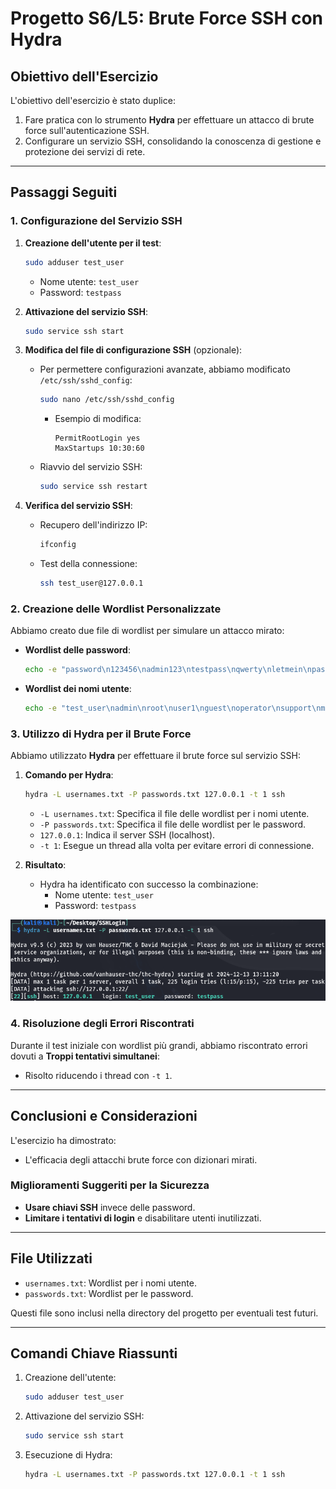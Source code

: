 # Progetto S6/L5: Brute Force SSH con Hydra

## **Obiettivo dell'Esercizio**

L'obiettivo dell'esercizio è stato duplice:
1. Fare pratica con lo strumento **Hydra** per effettuare un attacco di brute force sull'autenticazione SSH.
2. Configurare un servizio SSH, consolidando la conoscenza di gestione e protezione dei servizi di rete.

---

## **Passaggi Seguiti**

### **1. Configurazione del Servizio SSH**

1. **Creazione dell'utente per il test**:
   ```bash
   sudo adduser test_user
   ```
   - Nome utente: `test_user`
   - Password: `testpass`

2. **Attivazione del servizio SSH**:
   ```bash
   sudo service ssh start
   ```

3. **Modifica del file di configurazione SSH** (opzionale):
   - Per permettere configurazioni avanzate, abbiamo modificato `/etc/ssh/sshd_config`:
     ```bash
     sudo nano /etc/ssh/sshd_config
     ```
     - Esempio di modifica: 
       ```
       PermitRootLogin yes
       MaxStartups 10:30:60
       ```
   - Riavvio del servizio SSH:
     ```bash
     sudo service ssh restart
     ```

4. **Verifica del servizio SSH**:
   - Recupero dell'indirizzo IP:
     ```bash
     ifconfig
     ```
   - Test della connessione:
     ```bash
     ssh test_user@127.0.0.1
     ```

### **2. Creazione delle Wordlist Personalizzate**

Abbiamo creato due file di wordlist per simulare un attacco mirato:

- **Wordlist delle password**:
  ```bash
  echo -e "password\n123456\nadmin123\ntestpass\nqwerty\nletmein\npassword1\nwelcome\n12345678\nchangeme\nroot123\ntoor\niloveyou\nsecurepass\npassword123" > passwords.txt
  ```

- **Wordlist dei nomi utente**:
  ```bash
  echo -e "test_user\nadmin\nroot\nuser1\nguest\noperator\nsupport\nmanager\ndeveloper\nservice\nbackup\ntester\naccount\nsuperuser\nsysadmin" > usernames.txt
  ```

### **3. Utilizzo di Hydra per il Brute Force**

Abbiamo utilizzato **Hydra** per effettuare il brute force sul servizio SSH:

1. **Comando per Hydra**:
   ```bash
   hydra -L usernames.txt -P passwords.txt 127.0.0.1 -t 1 ssh
   ```
   - `-L usernames.txt`: Specifica il file delle wordlist per i nomi utente.
   - `-P passwords.txt`: Specifica il file delle wordlist per le password.
   - `127.0.0.1`: Indica il server SSH (localhost).
   - `-t 1`: Esegue un thread alla volta per evitare errori di connessione.

2. **Risultato**:
   - Hydra ha identificato con successo la combinazione:
     - Nome utente: `test_user`
     - Password: `testpass`
	 
![SSHcredfound](./SSHcredfound.png)

### **4. Risoluzione degli Errori Riscontrati**

Durante il test iniziale con wordlist più grandi, abbiamo riscontrato errori dovuti a **Troppi tentativi simultanei**: 
- Risolto riducendo i thread con `-t 1`.

---

## **Conclusioni e Considerazioni**

L'esercizio ha dimostrato:
- L'efficacia degli attacchi brute force con dizionari mirati.

### **Miglioramenti Suggeriti per la Sicurezza**
- **Usare chiavi SSH** invece delle password.
- **Limitare i tentativi di login** e disabilitare utenti inutilizzati.

---

## **File Utilizzati**

- `usernames.txt`: Wordlist per i nomi utente.
- `passwords.txt`: Wordlist per le password.

Questi file sono inclusi nella directory del progetto per eventuali test futuri.

---

## **Comandi Chiave Riassunti**

1. Creazione dell'utente:
   ```bash
   sudo adduser test_user
   ```

2. Attivazione del servizio SSH:
   ```bash
   sudo service ssh start
   ```

3. Esecuzione di Hydra:
   ```bash
   hydra -L usernames.txt -P passwords.txt 127.0.0.1 -t 1 ssh
   
